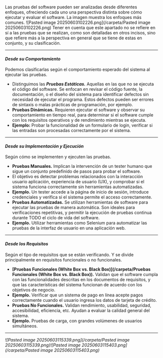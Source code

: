 Las pruebas del software pueden ser analizadas desde diferentes enfoques, ofreciendo cada uno una perspectiva distinta sobre cómo ejecutar y evaluar el software. La imagen muestra los enfoques más comunes.
![Pasted image 20250603102226.png](/carpeta/Pasted image 20250603102226.png)
Tener en cuenta que este apartado no se refiere en sí a las pruebas que se realizan, como son detalladas en otros incisos, sino que refiere más a la perspectiva en general que se tiene de estas en conjunto, y su clasificación.
****
#### *Desde su Comportamiento*
Podemos clasificarlas según el comportamiento esperado del sistema al ejecutar las pruebas.
- Distinguimos las ***Pruebas Estáticas.*** Aquellas en las que no se ejecuta el código del software. Se enfocan en revisar el código fuente, la documentación, o el diseño del sistema para identificar defectos sin necesidad de ejecutar el programa. Estos defectos pueden ser errores de sintaxis o malas prácticas de programación, por ejemplo.
- **Pruebas Dinámicas.** Requieren ejecutar el software y observar su comportamiento en tiempo real, para determinar si el software cumple con los requisitos operativos y de rendimiento mientras se ejecuta. 
- **Ejemplo:** Probar la funcionalidad de un formulario de login, verificar si las entradas son procesadas correctamente por el sistema.
****
#### *Desde su Implementación y Ejecución*
Según cómo se implementen y ejecuten las pruebas.
- **Pruebas Manuales.** Implican la intervención de un tester humano que sigue un conjunto predefinido de pasos para probar el software.
- El objetivo es detectar problemas relacionados con la interacción usuario aplicación, experiencia de usuario (UX), y comprobar si el sistema funciona correctamente sin herramientas automatizadas.
- **Ejemplo.** Un tester accede a la página de inicio de sesión, introduce credenciales y verifica si el sistema permite el acceso correctamente.
- **Pruebas Automatizadas.** Se utilizan herramientas de software para ejecutar las pruebas de manera automática. Son ideales para verificaciones repetitivas, y permitir la ejecución de pruebas continua durante TODO el ciclo de vida del software.
- **Ejemplo.** Utilizar herramientas como Selenium para automatizar las pruebas de la interfaz de usuario en una aplicación web.
****
#### *Desde los Requisitos*
Según el tipo de requisitos que se están verificando. Y se divide principalmente en requisitos funcionales o no funcionales.
- **[Pruebas Funcionales (White Box vs. Black Box)](/carpeta/Pruebas Funcionales (White Box vs. Black Box)).** Validan que el software cumpla con las funcionalidades descritas en los documentos de requisitos, y que las características del sistema funcionan de acuerdo con los objetivos de negocio.
- **Ejemplo.** Verificar que un sistema de pago en línea acepte pagos correctamente cuando el usuario ingresa los datos de tarjeta de crédito.
- **Pruebas No Funcionales.** Validan rendimiento, usabilidad, seguridad, accesibilidad, eficiencia, etc. Ayudan a evaluar la calidad general del sistema.
- **Ejemplo.** Pruebas de carga, con grandes volúmenes de usuarios simultáneos.
****
*![Pasted image 20250603115339.png](/carpeta/Pasted image 20250603115339.png)![Pasted image 20250603115403.png](/carpeta/Pasted image 20250603115403.png)*